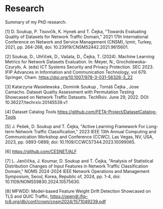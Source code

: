 # Research
Summary of my PhD research:

[1] D. Soukup, P. Tisovčík, K. Hynek and T. Čejka, "Towards Evaluating Quality of Datasets for Network Traffic Domain," 2021 17th International Conference on Network and Service Management (CNSM), Izmir, Turkey, 2021, pp. 264-268, doi: 10.23919/CNSM52442.2021.9615601.

[2] Soukup, D., Uhříček, D., Vašata, D., Čejka, T. (2024). Machine Learning Metrics for Network Datasets Evaluation. In: Meyer, N., Grocholewska-Czuryło, A. (eds) ICT Systems Security and Privacy Protection. SEC 2023. IFIP Advances in Information and Communication Technology, vol 679. Springer, Cham. https://doi.org/10.1007/978-3-031-56326-3_22

[3] Katarzyna Wasielewska , Dominik Soukup , Tomáš Čejka , Jose Camacho. Dataset Quality Assessment with Permutation Testing Showcased on Network Traffic Datasets. TechRxiv. June 29, 2022.
DOI: 10.36227/techrxiv.20145539.v1

[4] Dataset Catalog Tools https://github.com/FETA-Project/DatasetCatalog-Tools

[5] J. Pešek, D. Soukup and T. Čejka, "Active Learning Framework For Long-term Network Traffic Classification," 2023 IEEE 13th Annual Computing and Communication Workshop and Conference (CCWC), Las Vegas, NV, USA, 2023, pp. 0893-0899, doi: 10.1109/CCWC57344.2023.10099065.

[6] https://github.com/CESNET/ALF

[7] L. Jančička, J. Koumar, D. Soukup and T. Čejka, "Analysis of Statistical Distribution Changes of Input Features in Network Traffic Classification Domain," NOMS 2024-2024 IEEE Network Operations and Management Symposium, Seoul, Korea, Republic of, 2024, pp. 1-4, doi: 10.1109/NOMS59830.2024.10575630.

[8] MFWDD: Model-based Feature Weight Drift Detection Showcased on TLS and QUIC Traffic, https://opendl.ifip-tc6.org/db/conf/cnsm/cnsm2024/1571049239.pdf

